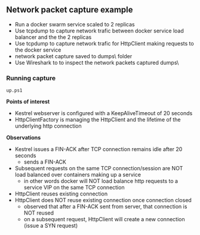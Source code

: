 ## Network packet capture example

* Run a docker swarm service scaled to 2 replicas
* Use tcpdump to capture network trafic between docker service load balancer and the the 2 replicas
* Use tcpdump to capture network trafic for HttpClient making requests to the docker service
* network packet capture saved to dumps\ folder
* Use Wireshark to to inspect the network packets captured dumps\

### Running capture

`up.ps1`

**Points of interest**
* Kestrel webserver is configured with a KeepAliveTimeout of 20 seconds
* HttpClientFactory is managing the HttpClient and the lifetime of the underlying http connection

**Observations**

* Kestrel issues a FIN-ACK after TCP connection remains idle after 20 seconds
	* sends a FIN-ACK
* Subsequent requests on the same TCP connection/session are NOT load balanced over containers making up a service
    * in other words docker will NOT load balance http requests to a service VIP on the same TCP connection
* HttpClient reuses existing connection
* HttpClient does NOT reuse existing connection once connection closed
    * observed that after a FIN-ACK sent from server, that connection is NOT reused
    * on a subsequent request, HttpClient will create a new connection (issue a SYN request)


